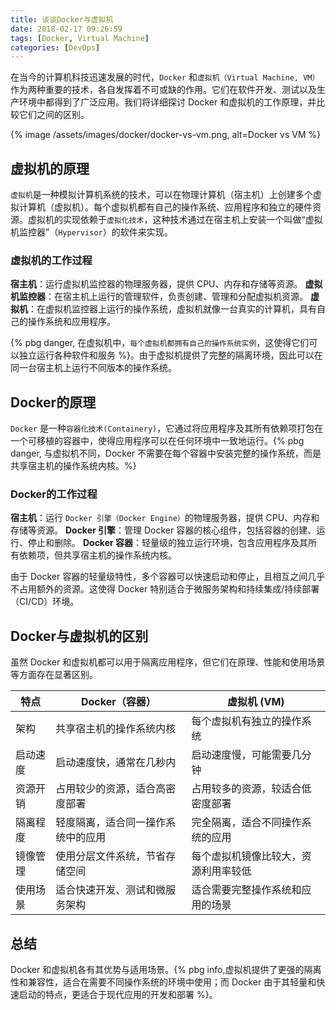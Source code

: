 ```yaml
---
title: 谈谈Docker与虚拟机
date: 2018-02-17 09:26:59
tags: [Docker, Virtual Machine]
categories: [DevOps]
---
```


在当今的计算机科技迅速发展的时代，`Docker` 和`虚拟机（Virtual Machine, VM）`作为两种重要的技术，各自发挥着不可或缺的作用。它们在软件开发、测试以及生产环境中都得到了广泛应用。我们将详细探讨 Docker 和虚拟机的工作原理，并比较它们之间的区别。

{% image /assets/images/docker/docker-vs-vm.png, alt=Docker vs VM %}

## 虚拟机的原理
`虚拟机`是一种模拟计算机系统的技术，可以在物理计算机（宿主机）上创建多个虚拟计算机（虚拟机）。每个虚拟机都有自己的操作系统、应用程序和独立的硬件资源。虚拟机的实现依赖于`虚拟化技术`，这种技术通过在宿主机上安装一个叫做“虚拟机监控器”（`Hypervisor`）的软件来实现。

### 虚拟机的工作过程
**宿主机**：运行虚拟机监控器的物理服务器，提供 CPU、内存和存储等资源。
**虚拟机监控器**：在宿主机上运行的管理软件，负责创建、管理和分配虚拟机资源。
**虚拟机**：在虚拟机监控器上运行的操作系统，虚拟机就像一台真实的计算机，具有自己的操作系统和应用程序。

{% pbg danger, 在虚拟机中，`每个虚拟机都拥有自己的操作系统实例`，这使得它们可以独立运行各种软件和服务 %}。由于虚拟机提供了完整的隔离环境，因此可以在同一台宿主机上运行不同版本的操作系统。

## Docker的原理
`Docker` 是一种`容器化技术(Containery)`，它通过将应用程序及其所有依赖项打包在一个可移植的容器中，使得应用程序可以在任何环境中一致地运行。{% pbg danger, 与虚拟机不同，Docker 不需要在每个容器中安装完整的操作系统，而是共享宿主机的操作系统内核。%}

### Docker的工作过程
**宿主机**：运行 `Docker 引擎（Docker Engine）`的物理服务器，提供 CPU、内存和存储等资源。
**Docker 引擎**：管理 Docker 容器的核心组件，包括容器的创建、运行、停止和删除。
**Docker 容器**：轻量级的独立运行环境，包含应用程序及其所有依赖项，但共享宿主机的操作系统内核。

由于 Docker 容器的轻量级特性，多个容器可以快速启动和停止，且相互之间几乎不占用额外的资源。这使得 Docker 特别适合于微服务架构和持续集成/持续部署（CI/CD）环境。

## Docker与虚拟机的区别
虽然 Docker 和虚拟机都可以用于隔离应用程序，但它们在原理、性能和使用场景等方面存在显著区别。

| 特点         | Docker（容器）                         | 虚拟机 (VM)                               |
|--------------|---------------------------------------|---------------------------------------|
| 架构         | 共享宿主机的操作系统内核              | 每个虚拟机有独立的操作系统            |
| 启动速度     | 启动速度快，通常在几秒内              | 启动速度慢，可能需要几分钟            |
| 资源开销     | 占用较少的资源，适合高密度部署        | 占用较多的资源，较适合低密度部署      |
| 隔离程度     | 轻度隔离，适合同一操作系统中的应用    | 完全隔离，适合不同操作系统的应用      |
| 镜像管理     | 使用分层文件系统，节省存储空间        | 每个虚拟机镜像比较大，资源利用率较低  |
| 使用场景     | 适合快速开发、测试和微服务架构        | 适合需要完整操作系统和应用的场景      |


## 总结
Docker 和虚拟机各有其优势与适用场景。{% pbg info,虚拟机提供了更强的隔离性和兼容性，适合在需要不同操作系统的环境中使用；而 Docker 由于其轻量和快速启动的特点，更适合于现代应用的开发和部署 %}。
